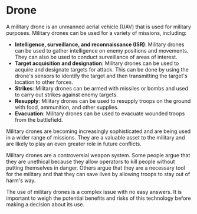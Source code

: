 # Drone
A military drone is an unmanned aerial vehicle (UAV) that is used for military purposes. Military drones can be used for a variety of missions, including:

- **Intelligence, surveillance, and reconnaissance (ISR)**: Military drones can be used to gather intelligence on enemy positions and movements. They can also be used to conduct surveillance of areas of interest.
- **Target acquisition and designation**: Military drones can be used to acquire and designate targets for attack. This can be done by using the drone's sensors to identify the target and then transmitting the target's location to other forces.
- **Strikes**: Military drones can be armed with missiles or bombs and used to carry out strikes against enemy targets.
- **Resupply**: Military drones can be used to resupply troops on the ground with food, ammunition, and other supplies.
- **Evacuation**: Military drones can be used to evacuate wounded troops from the battlefield.

Military drones are becoming increasingly sophisticated and are being used in a wider range of missions. They are a valuable asset to the military and are likely to play an even greater role in future conflicts.

Military drones are a controversial weapon system. Some people argue that they are unethical because they allow operators to kill people without putting themselves in danger. Others argue that they are a necessary tool for the military and that they can save lives by allowing troops to stay out of harm's way.

The use of military drones is a complex issue with no easy answers. It is important to weigh the potential benefits and risks of this technology before making a decision about its use.
